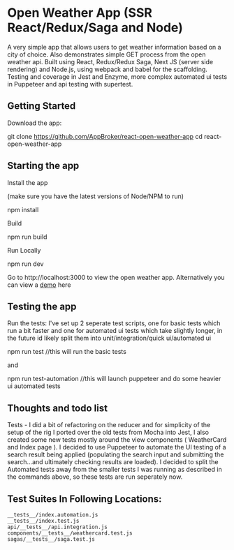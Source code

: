 # Open Weather App (SSR React/Redux/Saga and Node)
A very simple app that allows users to get weather information based on a city of choice. Also demonstrates simple GET process from the open weather api. Built using React, Redux/Redux Saga, Next JS (server side rendering) and Node.js, using webpack and babel for the scaffolding. Testing and coverage in Jest and Enzyme, more complex automated ui tests in Puppeteer and api testing with supertest.

## Getting Started
Download the app:

git clone https://github.com/AppBroker/react-open-weather-app
cd react-open-weather-app

## Starting the app
Install the app

(make sure you have the latest versions of Node/NPM to run)

npm install


Build


npm run build


Run Locally


npm run dev


Go to http://localhost:3000 to view the open weather app. Alternatively you can view a [demo](http://open-weather-app.eu-gb.mybluemix.net) here

## Testing the app
Run the tests:
I've set up 2 seperate test scripts, one for basic tests which run a bit faster and one for automated ui tests which take slightly longer, in the future id likely split them into unit/integration/quick ui/automated ui

npm run test 		//this will run the basic tests

and 

npm run test-automation 		//this will launch puppeteer and do some heavier ui automated tests

## Thoughts and todo list
Tests - I did a bit of refactoring on the reducer and for simplicity of the setup of the rig I ported over the old tests from Mocha into Jest, I also created some new tests mostly around the view components ( WeatherCard and Index page ). I decided to use Puppeteer to automate the UI testing of a search result being applied (populating the search input and submitting the search...and ultimately checking results are loaded). I decided to split the Automated tests away from the smaller tests I was running as described in the commands above, so these tests are run seperately now.

## Test Suites In Following Locations:
`__tests__/index.automation.js`  
`__tests__/index.test.js`  
`api/__tests__/api.integration.js`  
`components/__tests__/weathercard.test.js`  
`sagas/__tests__/saga.test.js`  
